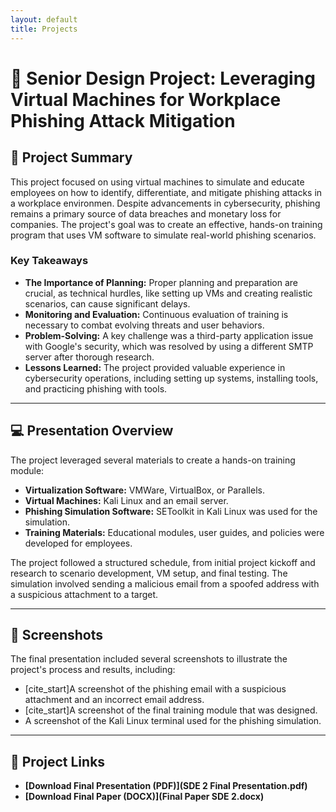 ```yaml
---
layout: default
title: Projects
---
```


# 🚀 Senior Design Project: Leveraging Virtual Machines for Workplace Phishing Attack Mitigation

## 📝 Project Summary
This project focused on using virtual machines to simulate and educate employees on how to identify, differentiate, and mitigate phishing attacks in a workplace environmen. Despite advancements in cybersecurity, phishing remains a primary source of data breaches and monetary loss for companies. The project's goal was to create an effective, hands-on training program that uses VM software to simulate real-world phishing scenarios.

### Key Takeaways
- **The Importance of Planning:** Proper planning and preparation are crucial, as technical hurdles, like setting up VMs and creating realistic scenarios, can cause significant delays.
- **Monitoring and Evaluation:** Continuous evaluation of training is necessary to combat evolving threats and user behaviors.
- **Problem-Solving:** A key challenge was a third-party application issue with Google's security, which was resolved by using a different SMTP server after thorough research.
- **Lessons Learned:** The project provided valuable experience in cybersecurity operations, including setting up systems, installing tools, and practicing phishing with tools.

---

## 💻 Presentation Overview
The project leveraged several materials to create a hands-on training module:
- **Virtualization Software:** VMWare, VirtualBox, or Parallels.
- **Virtual Machines:** Kali Linux and an email server.
- **Phishing Simulation Software:** SEToolkit in Kali Linux was used for the simulation.
- **Training Materials:** Educational modules, user guides, and policies were developed for employees.

The project followed a structured schedule, from initial project kickoff and research to scenario development, VM setup, and final testing. The simulation involved sending a malicious email from a spoofed address with a suspicious attachment to a target.

---

## 📸 Screenshots
The final presentation included several screenshots to illustrate the project's process and results, including:
- [cite_start]A screenshot of the phishing email with a suspicious attachment and an incorrect email address.
- [cite_start]A screenshot of the final training module that was designed.
- A screenshot of the Kali Linux terminal used for the phishing simulation.

---

## 🔗 Project Links
- **[Download Final Presentation (PDF)](SDE 2 Final Presentation.pdf)**
- **[Download Final Paper (DOCX)](Final Paper SDE 2.docx)**

